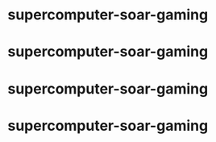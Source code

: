 # supercomputer-soar-gaming
# supercomputer-soar-gaming
# supercomputer-soar-gaming
# supercomputer-soar-gaming
